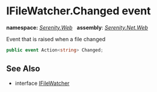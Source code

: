 # IFileWatcher.Changed event
**namespace:** *[Serenity.Web](../../README.md#serenity.web-namespace)*   **assembly**: *[Serenity.Net.Web](../../README.md)*

Event that is raised when a file changed

```csharp
public event Action<string> Changed;
```

## See Also

* interface [IFileWatcher](../IFileWatcher.md)